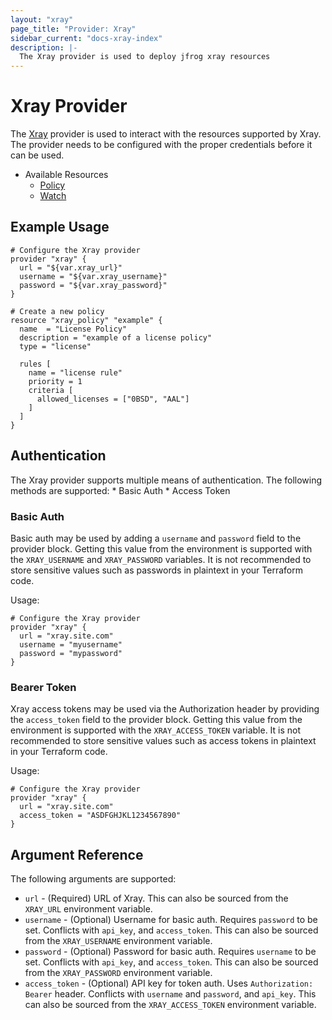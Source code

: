 ```yaml
---
layout: "xray"
page_title: "Provider: Xray"
sidebar_current: "docs-xray-index"
description: |-
  The Xray provider is used to deploy jfrog xray resources
---
```


# Xray Provider

The [Xray](https://jfrog.com/xray/) provider is used to interact with the
resources supported by Xray. The provider needs to be configured
with the proper credentials before it can be used.

- Available Resources
    * [Policy](./r/xray_policy.html.markdown)
    * [Watch](./r/xray_watch.html.markdown)

## Example Usage
```hcl
# Configure the Xray provider
provider "xray" {
  url = "${var.xray_url}"
  username = "${var.xray_username}"
  password = "${var.xray_password}"
}

# Create a new policy
resource "xray_policy" "example" {
  name  = "License Policy"
  description = "example of a license policy"
  type = "license"

  rules [
    name = "license rule"
    priority = 1
    criteria [
      allowed_licenses = ["0BSD", "AAL"]
    ]
  ]
}
```

## Authentication
The Xray provider supports multiple means of authentication. The following methods are supported:
    * Basic Auth
    * Access Token

### Basic Auth
Basic auth may be used by adding a `username` and `password` field to the provider block.
Getting this value from the environment is supported with the `XRAY_USERNAME` and `XRAY_PASSWORD` variables. It is not recommended to store
sensitive values such as passwords in plaintext in your Terraform code.

Usage:
```hcl
# Configure the Xray provider
provider "xray" {
  url = "xray.site.com"
  username = "myusername"
  password = "mypassword"
}
```

### Bearer Token
Xray access tokens may be used via the Authorization header by providing the `access_token` field to the provider
block. Getting this value from the environment is supported with the `XRAY_ACCESS_TOKEN` variable. It is not recommended to store
sensitive values such as access tokens in plaintext in your Terraform code.

Usage:
```hcl
# Configure the Xray provider
provider "xray" {
  url = "xray.site.com"
  access_token = "ASDFGHJKL1234567890"
}
```

## Argument Reference

The following arguments are supported:

* `url` - (Required) URL of Xray. This can also be sourced from the `XRAY_URL` environment variable.
* `username` - (Optional) Username for basic auth. Requires `password` to be set. 
    Conflicts with `api_key`, and `access_token`. This can also be sourced from the `XRAY_USERNAME` environment variable.
* `password` - (Optional) Password for basic auth. Requires `username` to be set. 
    Conflicts with `api_key`, and `access_token`. This can also be sourced from the `XRAY_PASSWORD` environment variable.
* `access_token` - (Optional) API key for token auth. Uses `Authorization: Bearer` header. 
    Conflicts with `username` and `password`, and `api_key`. This can also be sourced from the `XRAY_ACCESS_TOKEN` environment variable.

